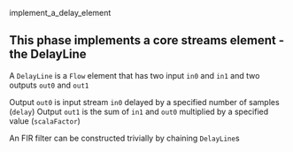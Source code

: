 implement_a_delay_element

## This phase implements a core streams element - the DelayLine

A `DelayLine` is a `Flow` element that has two input `in0` and `in1` and two outputs `out0` and `out1`

Output `out0` is input stream `in0` delayed by a specified number of samples (`delay`)
Output `out1` is the sum of `in1` and `out0` multiplied by a specified value (`scalaFactor`)

An FIR filter can be constructed trivially by chaining `DelayLine`s
